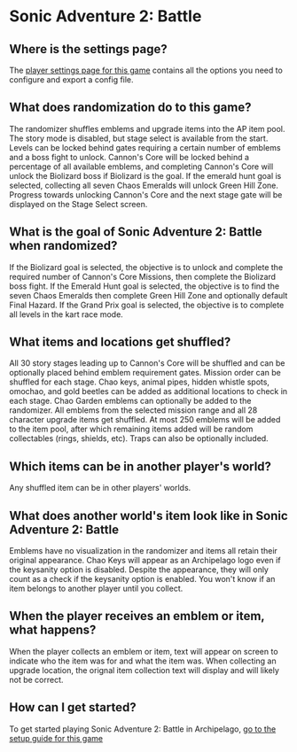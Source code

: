 # Sonic Adventure 2: Battle

## Where is the settings page?

The [player settings page for this game](../player-settings) contains all the options you need to configure and export a config file.

## What does randomization do to this game?

The randomizer shuffles emblems and upgrade items into the AP item pool. The story mode is disabled, but stage select is available from the start. Levels can be locked behind gates requiring a certain number of emblems and a boss fight to unlock. Cannon's Core will be locked behind a percentage of all available emblems, and completing Cannon's Core will unlock the Biolizard boss if Biolizard is the goal. If the emerald hunt goal is selected, collecting all seven Chaos Emeralds will unlock Green Hill Zone. Progress towards unlocking Cannon's Core and the next stage gate will be displayed on the Stage Select screen.

## What is the goal of Sonic Adventure 2: Battle when randomized?

If the Biolizard goal is selected, the objective is to unlock and complete the required number of Cannon's Core Missions, then complete the Biolizard boss fight. If the Emerald Hunt goal is selected, the objective is to find the seven Chaos Emeralds then complete Green Hill Zone and optionally default Final Hazard. If the Grand Prix goal is selected, the objective is to complete all levels in the kart race mode.

## What items and locations get shuffled?

All 30 story stages leading up to Cannon's Core will be shuffled and can be optionally placed behind emblem requirement gates. Mission order can be shuffled for each stage. Chao keys, animal pipes, hidden whistle spots, omochao, and gold beetles can be added as additional locations to check in each stage. Chao Garden emblems can optionally be added to the randomizer. All emblems from the selected mission range and all 28 character upgrade items get shuffled. At most 250 emblems will be added to the item pool, after which remaining items added will be random collectables (rings, shields, etc). Traps can also be optionally included.

## Which items can be in another player's world?

Any shuffled item can be in other players' worlds.

## What does another world's item look like in Sonic Adventure 2: Battle

Emblems have no visualization in the randomizer and items all retain their original appearance. Chao Keys will appear as an Archipelago logo even if the keysanity option is disabled. Despite the appearance, they will only count as a check if the keysanity option is enabled. You won't know if an item belongs to another player until you collect.

## When the player receives an emblem or item, what happens?

When the player collects an emblem or item, text will appear on screen to indicate who the item was for and what the item was. When collecting an upgrade location, the orignal item collection text will display and will likely not be correct.

## How can I get started?

To get started playing Sonic Adventure 2: Battle in Archipelago, [go to the setup guide for this game](../../../tutorial/Sonic%20Adventure%202%20Battle/setup/en)